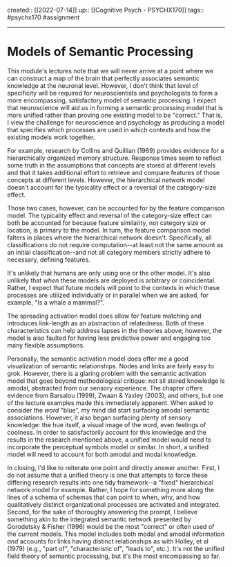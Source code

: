 created:: [[2022-07-14]]
up:: [[Cognitive Psych - PSYCHX170]]
tags:: #psychx170 #assignment 
***
# Models of Semantic Processing

This module's lectures note that we will never arrive at a point where we can construct a map of the brain that perfectly associates semantic knowledge at the neuronal level. However, I don't think that level of specificity will be required for neuroscientists and psychologists to form a more encompassing, satisfactory model of semantic processing. I expect that neuroscience will aid us in forming a semantic processing model that is more unified rather than proving one existing model to be "correct."  That is, I view the challenge for neuroscience and psychology as producing a model that specifies which processes are used in which contexts and how the existing models work together.

For example, research by Collins and Quillian (1969) provides evidence for a hierarchically organized memory structure. Response times seem to reflect some truth in the assumptions that concepts are stored at different levels and that it takes additional effort to retrieve and compare features of those concepts at different levels.  However, the hierarchical network model doesn't account for the typicality effect or a reversal of the category-size effect. 

Those two cases, however, can be accounted for by the feature comparison model. The typicality effect and reversal of the category-size effect can both be accounted for because feature similarity, not category size or location, is primary to the model. In turn, the feature comparison model falters in places where the hierarchical network doesn't. Specifically, all classifications do not require computation--at least not the same amount as an initial classification--and not all category members strictly adhere to necessary, defining features.

It's unlikely that humans are only using one or the other model. It's also unlikely that *when* these models are deployed is arbitrary or coincidental. Rather, I expect that future models will point to the contexts in which these processes are utilized individually or in parallel when we are asked, for example, "Is a whale a mammal?". 

The spreading activation model does allow for feature matching and introduces link-length as an abstraction of relatedness. Both of these characteristics can help address lapses in the theories above; however, the model is also faulted for having less predictive power and engaging too many flexible assumptions. 

Personally, the semantic activation model does offer me a good visualization of semantic relationships. Nodes and links are fairly easy to grok. However, there is a glaring problem with the semantic activation model that goes beyond methodological critique: not all stored knowledge is amodal, abstracted from our sensory experience. The chapter offers evidence from Barsalou (1999), Zwaan & Yaxley (2003), and others, but one of the lecture examples made this immediately apparent. When asked to consider the _word_ "blue", my mind did start surfacing amodal semantic associations. However, it also began surfacing plenty of sensory knowledge: the hue itself, a visual image of the word, even feelings of coolness. In order to satisfactorily account for this knowledge and the results in the research mentioned above, a unified model would need to incorporate the perceptual symbols model or similar. In short, a unified model will need to account for both amodal and modal knowledge.

In closing, I'd like to reiterate one point and directly answer another. First, I do not assume that a unified theory is one that attempts to force these differing research results into one tidy framework--a "fixed" hierarchical network model for example. Rather, I hope for something more along the lines of a schema of schemas that can point to when, why, and how qualitatively distinct organizational processes are activated and integrated. Second, for the sake of thoroughly answering the prompt, I believe something akin to the integrated semantic network presented by Gorodetsky & Fisher (1996) would be the most "correct" or often used of the current models. This model includes both modal and amodal information _and_ accounts for links having distinct relationships as with Holley, et al (1979) (e.g., "part of", "characteristic of", "leads to", etc.). It's not the unified field theory of semantic processing, but it's the most encompassing so far.